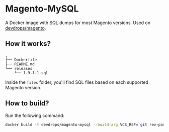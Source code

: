 # Magento-MySQL

A Docker image with SQL dumps for most Magento versions. Used on [devdrops/magento](https://github.com/devdrops/magento).

## How it works?

```
.
├── Dockerfile
├── README.md
└── releases
    └── 1.9.1.1.sql

```

Inside the `files` folder, you'll find SQL files based on each supported Magento version.

## How to build?

Run the following command:

```bash
docker build -t devdrops/magento-mysql --build-arg VCS_REF=`git rev-parse --short HEAD` --build-arg BUILD_DATE=`date -u +"%Y-%m-%dT%H:%M:%SZ"` .
```
